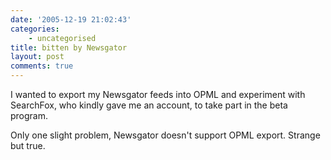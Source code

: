 ```yaml
---
date: '2005-12-19 21:02:43'
categories:
    - uncategorised
title: bitten by Newsgator
layout: post
comments: true
---
```

I wanted to export my Newsgator feeds into OPML and experiment with
SearchFox, who kindly gave me an account, to take part in the beta
program.

Only one slight problem, Newsgator doesn't support OPML export. Strange
but true.
